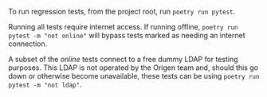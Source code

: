 To run regression tests, from the project root, run `poetry run pytest`.

Running all tests require internet access. If running offline, `poetry run pytest -m "not online"` will bypass tests marked as needing an internet connection.

A subset of the _online_ tests connect to a free dummy LDAP for testing purposes. This LDAP is not operated by the Origen team and, should this go down or otherwise become unavailable, these tests can be using `poetry run pytest -m "not ldap"`.